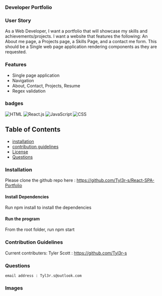 ### Developer Portfolio 
### User Story

As a Web Developer, I want a portfolio that will showcase my skills and achievements/projects. I want a website that features the following: An About me page, a Projects page, a Skills Page, and a contact me form. This should be a Single web page application rendering components as they are requested.

### Features
* Single page application 
* Navigation
* About, Contact, Projects, Resume 
* Regex validation

### badges
![HTML](https://img.shields.io/badge/HTML-License-blue)
![React.js](https://img.shields.io/badge/React.js-License-yellowgreen)
![JavaScript](https://img.shields.io/badge/JavaScript-License-lightblue)
![CSS](https://img.shields.io/badge/CSS-License-lightgrey)

## Table of Contents

- [installation](#installation)
- [contribution guidelines](#contribution)
- [License](#license)
- [Questions](#questions)

### Installation
Please clone the github repo here :
https://github.com/Tyl3r-s/React-SPA-Portfolio

#### Install Dependencies
Run npm install to install the dependencies

#### Run the program
From the root folder, run npm start 


### Contribution Guidelines
Current contributers:
Tyler Scott : https://github.com/Tyl3r-s <br />

### Questions
    email address : Tyl3r.s@outlook.com
### Images